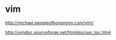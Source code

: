 # vim

http://michael.peopleofhonoronly.com/vim/

http://vimdoc.sourceforge.net/htmldoc/usr_toc.html

